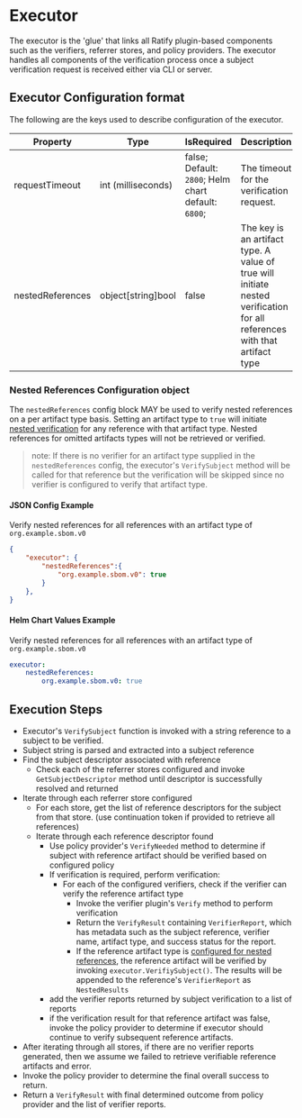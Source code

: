 # Executor

The executor is the 'glue' that links all Ratify plugin-based components such as the verifiers, referrer stores, and policy providers. The executor handles all components of the verification process once a subject verification request is received either via CLI or server.

## Executor Configuration format

The following are the keys used to describe configuration of the executor.

| Property | Type | IsRequired | Description |
| -------- | ---- | ---------- | ----------- |
| requestTimeout    | int (milliseconds) | false; Default: `2800`; Helm chart default: `6800`;| The timeout for the verification request. |
| nestedReferences  | object[string]bool | false | The key is an artifact type. A value of true will initiate nested verification for all references with that artifact type |

### Nested References Configuration object

The `nestedReferences` config block MAY be used to verify nested references on a per artifact type basis. Setting an artifact type to `true` will initiate [nested verification](https://hackmd.io/9htAyk-OQmauWPnNqMTVIw?both#Nested-Verification) for any reference with that artifact type. Nested references for omitted artifacts types will not be retrieved or verified. 

>note: If there is no verifier for an artifact type supplied in the `nestedReferences` config, the executor's `VerifySubject` method will be called for that reference but the verification will be skipped since no verifier is configured to verify that artifact type.

#### JSON Config Example

Verify nested references for all references with an artifact type of `org.example.sbom.v0`

```json
{
    "executor": {
        "nestedReferences":{
            "org.example.sbom.v0": true
        }
    },
}
```

#### Helm Chart Values Example

Verify nested references for all references with an artifact type of `org.example.sbom.v0`

```yaml
executor:
    nestedReferences:
        org.example.sbom.v0: true
```

## Execution Steps

- Executor's `VerifySubject` function is invoked with a string reference to a subject to be verified.
- Subject string is parsed and extracted into a subject reference
- Find the subject descriptor associated with reference
    - Check each of the referrer stores configured and invoke `GetSubjectDescriptor` method until descriptor is successfully resolved and returned
- Iterate through each referrer store configured
    - For each store, get the list of reference descriptors for the subject from that store. (use continuation token if provided to retrieve all references)
    - Iterate through each reference descriptor found
        - Use policy provider's `VerifyNeeded` method to determine if subject with reference artifact should be verified based on configured policy
        - If verification is required, perform verification:
            - For each of the configured verifiers, check if the verifier can verify the reference artifact type
                - Invoke the verifier plugin's `Verify` method to perform verification
                - Return the `VerifyResult` containing `VerifierReport`, which has metadata such as the subject reference, verifier name, artifact type, and success status for the report. 
                - If the reference artifact type is [configured for nested references](./executor.md#nested-references-configuration-object), the reference artifact will be verified by invoking `executor.VerifiySubject()`. The results will be appended to the reference's `VerifierReport` as `NestedResults`
        - add the verifier reports returned by subject verification to a list of reports
        - if the verification result for that reference artifact was false, invoke the policy provider to determine if executor should continue to verify subsequent reference artifacts.
- After iterating through all stores, if there are no verifier reports generated, then we assume we failed to retrieve verifiable reference artifacts and error.
- Invoke the policy provider to determine the final overall success to return.
- Return a `VerifyResult` with final determined outcome from policy provider and the list of verifier reports.
